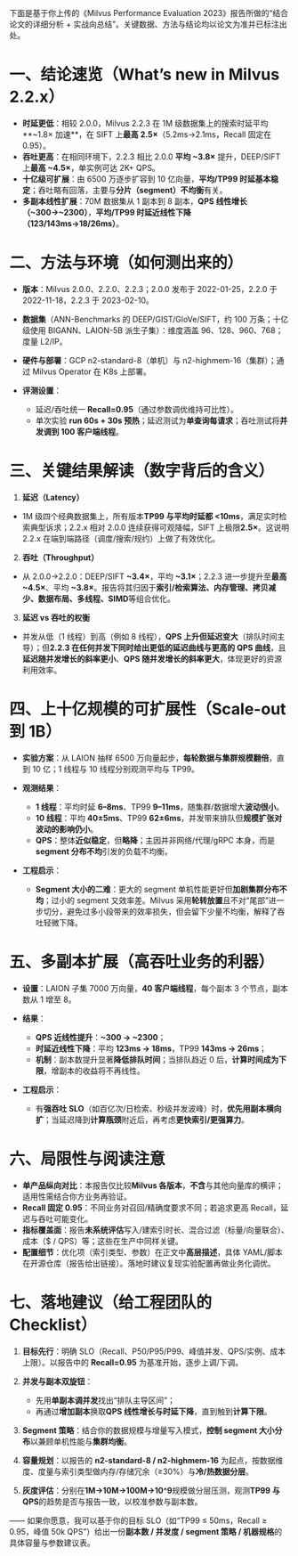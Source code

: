 下面是基于你上传的《Milvus Performance Evaluation 2023》报告所做的“结合论文的详细分析 + 实战向总结”。关键数据、方法与结论均以论文为准并已标注出处。

# 一、结论速览（What’s new in Milvus 2.2.x）

* **时延更低**：相较 2.0.0，Milvus 2.2.3 在 1M 级数据集上的搜索时延平均**\~1.8× 加速**，在 SIFT 上**最高 2.5×**（5.2ms→2.1ms，Recall 固定在 0.95）。
* **吞吐更高**：在相同环境下，2.2.3 相比 2.0.0 **平均 \~3.8×** 提升，DEEP/SIFT 上**最高 \~4.5×**，单实例可达 2K+ QPS。
* **十亿级可扩展**：由 6500 万逐步扩容到 10 亿向量，**平均/TP99 时延基本稳定**；吞吐略有回落，主要与**分片（segment）不均衡**有关。
* **多副本线性扩展**：70M 数据集从 1 副本到 8 副本，**QPS 线性增长（\~300→\~2300）**，**平均/TP99 时延近线性下降（123/143ms→18/26ms）**。

# 二、方法与环境（如何测出来的）

* **版本**：Milvus 2.0.0、2.2.0、2.2.3；2.0.0 发布于 2022-01-25，2.2.0 于 2022-11-18，2.2.3 于 2023-02-10。
* **数据集**（ANN-Benchmarks 的 DEEP/GIST/GloVe/SIFT，约 100 万条；十亿级使用 BIGANN、LAION-5B 派生子集）：维度涵盖 96、128、960、768；度量 L2/IP。
* **硬件与部署**：GCP n2-standard-8（单机）与 n2-highmem-16（集群）；通过 Milvus Operator 在 K8s 上部署。
* **评测设置**：

  * 延迟/吞吐统一 **Recall=0.95**（通过参数调优维持可比性）。
  * 单次实验 **run 60s + 30s 预热**；延迟测试为**单查询每请求**；吞吐测试将**并发调到 100 客户端线程**。

# 三、关键结果解读（数字背后的含义）

1. **延迟（Latency）**

* 1M 级四个经典数据集上，所有版本**TP99 与平均时延都 <10ms**，满足实时检索典型诉求；2.2.x 相对 2.0.0 连续获得可观降幅，SIFT 上极限**2.5×**。这说明 2.2.x 在端到端路径（调度/搜索/规约）上做了有效优化。

2. **吞吐（Throughput）**

* 从 2.0.0→2.2.0：DEEP/SIFT **\~3.4×**，平均 **\~3.1×**；2.2.3 进一步提升至**最高 \~4.5×**、平均 **\~3.8×**。报告将其归因于**索引/检索算法、内存管理、拷贝减少、数据布局、多线程、SIMD**等组合优化。

3. **延迟 vs 吞吐的权衡**

* 并发从低（1 线程）到高（例如 8 线程），**QPS 上升但延迟变大**（排队时间主导）；但**2.2.3 在任何并发下同时给出更低的延迟曲线与更高的 QPS 曲线**，且**延迟随并发增长的斜率更小**、**QPS 随并发增长的斜率更大**，体现更好的资源利用效率。

# 四、上十亿规模的可扩展性（Scale-out 到 1B）

* **实验方案**：从 LAION 抽样 6500 万向量起步，**每轮数据与集群规模翻倍**，直到 10 亿；1 线程与 10 线程分别观测平均与 TP99。
* **观测结果**：

  * **1 线程**：平均时延 **6–8ms**、TP99 **9–11ms**，随集群/数据增大**波动很小**。
  * **10 线程**：平均 **40±5ms**、TP99 **62±6ms**，并发带来排队但**规模扩张对波动的影响仍小**。
  * **QPS**：整体**近似稳定**，但**略降**；主因并非网络/代理/gRPC 本身，而是**segment 分布不均**引发的负载不均衡。
* **工程启示**：

  * **Segment 大小的二难**：更大的 segment 单机性能更好但**加剧集群分布不均**；过小的 segment 又效率差。Milvus 采用**轮转放置**且不对“尾部”进一步切分，避免过多小段带来的效率损失，但会留下少量不均衡，解释了吞吐轻微下降。

# 五、多副本扩展（高吞吐业务的利器）

* **设置**：LAION 子集 7000 万向量，**40 客户端线程**，每个副本 3 个节点，副本数从 1 增至 8。
* **结果**：

  * **QPS 近线性提升**：**\~300 → \~2300**；
  * **时延近线性下降**：平均 **123ms → 18ms**，TP99 **143ms → 26ms**；
  * **机制**：副本数提升显著**降低排队时间**；当排队趋近 0 后，**计算时间成为下限**，增副本的收益将不再线性。
* **工程启示**：

  * 有**强吞吐 SLO**（如百亿次/日检索、秒级并发波峰）时，**优先用副本横向扩**；当延迟降到**计算瓶颈**附近后，再考虑**更快索引/更强算力**。

# 六、局限性与阅读注意

* **单产品纵向对比**：本报告仅比较**Milvus 各版本**，**不含**与其他向量库的横评；适用性需结合你方业务再验证。
* **Recall 固定 0.95**：不同业务对召回/精确度要求不同；若追求更高 Recall，延迟与吞吐可能变化。
* **指标覆盖面**：报告**未系统评估**写入/建索引时长、混合过滤（标量/向量联合）、成本（\$ / QPS）等；这些在生产中同样关键。
* **配置细节**：优化项（索引类型、参数）在正文中**高层描述**，具体 YAML/脚本在开源仓库（报告给出链接）。落地时建议复现实验配置再做业务化调优。

# 七、落地建议（给工程团队的 Checklist）

1. **目标先行**：明确 SLO（Recall、P50/P95/P99、峰值并发、QPS/实例、成本上限）。以报告中的 **Recall=0.95** 为基准开始，逐步上调/下调。
2. **并发与副本双旋钮**：

   * 先用**单副本调并发**找出“排队主导区间”；
   * 再通过**增加副本**换取**QPS 线性增长与时延下降**，直到触到**计算下限**。
3. **Segment 策略**：结合你的数据规模与增量写入模式，**控制 segment 大小分布**以兼顾单机性能与**集群均衡**。
4. **容量规划**：以报告的 **n2-standard-8 / n2-highmem-16** 为起点，按数据维度、度量与索引类型做内存/存储冗余（≥30%）与**冷/热数据分层**。
5. **灰度评估**：分别在**1M→10M→100M→10^9**规模做分层压测，观测**TP99 与 QPS**的趋势是否与报告一致，以校准参数与副本数。

——
如果你愿意，我可以基于你的目标 SLO（如“TP99 ≤ 50ms，Recall ≥ 0.95，峰值 50k QPS”）给出一份**副本数 / 并发度 / segment 策略 / 机器规格**的具体容量与参数建议表。